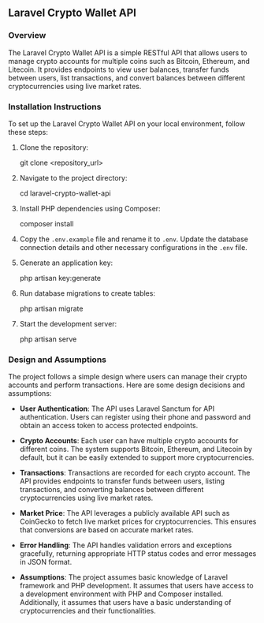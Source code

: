 ## Laravel Crypto Wallet API

### Overview
The Laravel Crypto Wallet API is a simple RESTful API that allows users to manage crypto accounts for multiple coins such as Bitcoin, Ethereum, and Litecoin. It provides endpoints to view user balances, transfer funds between users, list transactions, and convert balances between different cryptocurrencies using live market rates.

### Installation Instructions
To set up the Laravel Crypto Wallet API on your local environment, follow these steps:

1. Clone the repository:
    
    git clone <repository_url>
    

2. Navigate to the project directory:
    
    cd laravel-crypto-wallet-api
    

3. Install PHP dependencies using Composer:
    
    composer install
    

4. Copy the `.env.example` file and rename it to `.env`. Update the database connection details and other necessary configurations in the `.env` file.

5. Generate an application key:
    
    php artisan key:generate
    

6. Run database migrations to create tables:
    
    php artisan migrate
    

7. Start the development server:
    
    php artisan serve
    

### Design and Assumptions
The project follows a simple design where users can manage their crypto accounts and perform transactions. Here are some design decisions and assumptions:

- **User Authentication**: The API uses Laravel Sanctum for API authentication. Users can register using their phone and password and obtain an access token to access protected endpoints.

- **Crypto Accounts**: Each user can have multiple crypto accounts for different coins. The system supports Bitcoin, Ethereum, and Litecoin by default, but it can be easily extended to support more cryptocurrencies.

- **Transactions**: Transactions are recorded for each crypto account. The API provides endpoints to transfer funds between users, listing transactions, and converting balances between different cryptocurrencies using live market rates.

- **Market Price**: The API leverages a publicly available API such as CoinGecko to fetch live market prices for cryptocurrencies. This ensures that conversions are based on accurate market rates.

- **Error Handling**: The API handles validation errors and exceptions gracefully, returning appropriate HTTP status codes and error messages in JSON format.

- **Assumptions**: The project assumes basic knowledge of Laravel framework and PHP development. It assumes that users have access to a development environment with PHP and Composer installed. Additionally, it assumes that users have a basic understanding of cryptocurrencies and their functionalities.